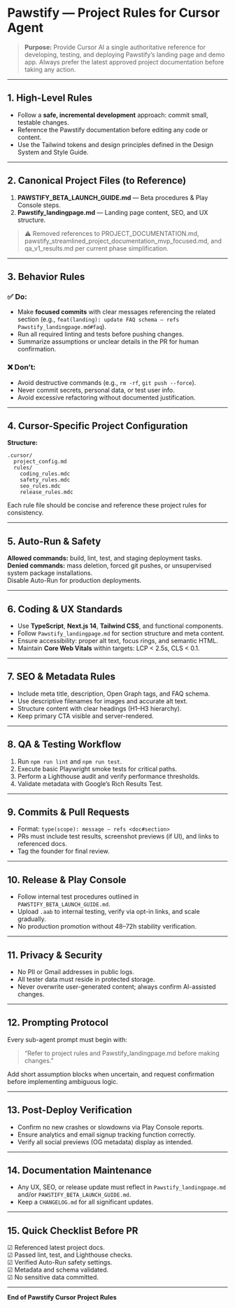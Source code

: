 # Pawstify — Project Rules for Cursor Agent

> **Purpose:** Provide Cursor AI a single authoritative reference for developing, testing, and deploying Pawstify’s landing page and demo app. Always prefer the latest approved project documentation before taking any action.

---

## 1. High-Level Rules
- Follow a **safe, incremental development** approach: commit small, testable changes.  
- Reference the Pawstify documentation before editing any code or content.  
- Use the Tailwind tokens and design principles defined in the Design System and Style Guide.

---

## 2. Canonical Project Files (to Reference)
1. **PAWSTIFY_BETA_LAUNCH_GUIDE.md** — Beta procedures & Play Console steps.  
2. **Pawstify_landingpage.md** — Landing page content, SEO, and UX structure.  

> ⚠️ Removed references to PROJECT_DOCUMENTATION.md, pawstify_streamlined_project_documentation_mvp_focused.md, and qa_v1_results.md per current phase simplification.

---

## 3. Behavior Rules
### ✅ Do:
- Make **focused commits** with clear messages referencing the related section (e.g., `feat(landing): update FAQ schema — refs Pawstify_landingpage.md#faq`).
- Run all required linting and tests before pushing changes.
- Summarize assumptions or unclear details in the PR for human confirmation.

### ❌ Don’t:
- Avoid destructive commands (e.g., `rm -rf`, `git push --force`).
- Never commit secrets, personal data, or test user info.
- Avoid excessive refactoring without documented justification.

---

## 4. Cursor-Specific Project Configuration
**Structure:**
```
.cursor/
  project_config.md
  rules/
    coding_rules.mdc
    safety_rules.mdc
    seo_rules.mdc
    release_rules.mdc
```

Each rule file should be concise and reference these project rules for consistency.

---

## 5. Auto-Run & Safety
**Allowed commands:** build, lint, test, and staging deployment tasks.  
**Denied commands:** mass deletion, forced git pushes, or unsupervised system package installations.  
Disable Auto-Run for production deployments.

---

## 6. Coding & UX Standards
- Use **TypeScript**, **Next.js 14**, **Tailwind CSS**, and functional components.  
- Follow `Pawstify_landingpage.md` for section structure and meta content.  
- Ensure accessibility: proper alt text, focus rings, and semantic HTML.  
- Maintain **Core Web Vitals** within targets: LCP < 2.5s, CLS < 0.1.

---

## 7. SEO & Metadata Rules
- Include meta title, description, Open Graph tags, and FAQ schema.  
- Use descriptive filenames for images and accurate alt text.  
- Structure content with clear headings (H1–H3 hierarchy).  
- Keep primary CTA visible and server-rendered.

---

## 8. QA & Testing Workflow
1. Run `npm run lint` and `npm run test`.  
2. Execute basic Playwright smoke tests for critical paths.  
3. Perform a Lighthouse audit and verify performance thresholds.  
4. Validate metadata with Google’s Rich Results Test.

---

## 9. Commits & Pull Requests
- Format: `type(scope): message — refs <doc#section>`  
- PRs must include test results, screenshot previews (if UI), and links to referenced docs.  
- Tag the founder for final review.

---

## 10. Release & Play Console
- Follow internal test procedures outlined in `PAWSTIFY_BETA_LAUNCH_GUIDE.md`.  
- Upload `.aab` to internal testing, verify via opt-in links, and scale gradually.  
- No production promotion without 48–72h stability verification.

---

## 11. Privacy & Security
- No PII or Gmail addresses in public logs.  
- All tester data must reside in protected storage.  
- Never overwrite user-generated content; always confirm AI-assisted changes.

---

## 12. Prompting Protocol
Every sub-agent prompt must begin with:
> “Refer to project rules and Pawstify_landingpage.md before making changes.”

Add short assumption blocks when uncertain, and request confirmation before implementing ambiguous logic.

---

## 13. Post-Deploy Verification
- Confirm no new crashes or slowdowns via Play Console reports.  
- Ensure analytics and email signup tracking function correctly.  
- Verify all social previews (OG metadata) display as intended.

---

## 14. Documentation Maintenance
- Any UX, SEO, or release update must reflect in `Pawstify_landingpage.md` and/or `PAWSTIFY_BETA_LAUNCH_GUIDE.md`.  
- Keep a `CHANGELOG.md` for all significant updates.  

---

## 15. Quick Checklist Before PR
☑ Referenced latest project docs.  
☑ Passed lint, test, and Lighthouse checks.  
☑ Verified Auto-Run safety settings.  
☑ Metadata and schema validated.  
☑ No sensitive data committed.

---

**End of Pawstify Cursor Project Rules**

